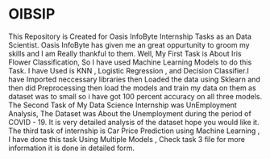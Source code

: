# OIBSIP
This Repository is Created for Oasis InfoByte Internship Tasks as an Data Scientist. Oasis InfoByte has given me an great oppurtunity to groom my skills and I am Really thankful to them.
Well, My First Task is About Iris Flower Classification, So I have used Machine Learning Models to do this Task. I have Used is KNN , Logistic Regression , and Decision Classifier.I have Imported neccessary libraries then Loaded the data using Sklearn and then did Preprocessing then load the models and train my data on them as dataset was to small so i have got 100 percent accuracy on all three models.
The Second Task of My Data Science Internship was UnEmployment Analysis, The Dataset was About the Unemployment during the period of COVID - 19. It is very detailed analysis of the dataset hope you would like it.
The third task of internship is Car Price Prediction using Machine Learning , I have done this task Using Multiple Models , Check task 3 file for more information it is done in detailed form.
